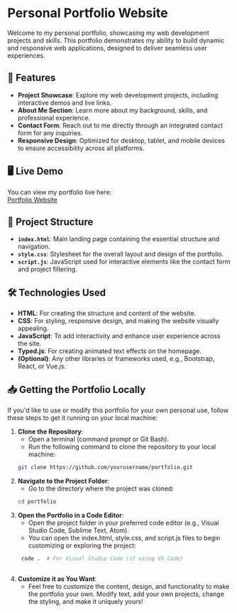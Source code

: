 # **Personal Portfolio Website**

Welcome to my personal portfolio, showcasing my web development projects and skills. This portfolio demonstrates my ability to build dynamic and responsive web applications, designed to deliver seamless user experiences.

## 🌟 **Features**
- **Project Showcase**: Explore my web development projects, including interactive demos and live links.
- **About Me Section**: Learn more about my background, skills, and professional experience.
- **Contact Form**: Reach out to me directly through an integrated contact form for any inquiries.
- **Responsive Design**: Optimized for desktop, tablet, and mobile devices to ensure accessibility across all platforms.

## 🖥️ **Live Demo**  
You can view my portfolio live here:  
[Portfolio Website](https://yourportfolio.com)

## 📂 **Project Structure**  
- **`index.html`**: Main landing page containing the essential structure and navigation.
- **`style.css`**: Stylesheet for the overall layout and design of the portfolio.
- **`script.js`**: JavaScript used for interactive elements like the contact form and project filtering.

## 🛠️ **Technologies Used**  
- **HTML**: For creating the structure and content of the website.
- **CSS**: For styling, responsive design, and making the website visually appealing.
- **JavaScript**: To add interactivity and enhance user experience across the site.
- **Typed.js**: For creating animated text effects on the homepage.
- **(Optional)**: Any other libraries or frameworks used, e.g., Bootstrap, React, or Vue.js.

## 📥 **Getting the Portfolio Locally**  
If you'd like to use or modify this portfolio for your own personal use, follow these steps to get it running on your local machine:

1. **Clone the Repository**:
   - Open a terminal (command prompt or Git Bash).
   - Run the following command to clone the repository to your local machine:
   ```bash
   git clone https://github.com/yourusername/portfolio.git

2. **Navigate to the Project Folder**:
   - Go to the directory where the project was cloned:
   ```bash
   cd portfolio

3. **Open the Portfolio in a Code Editor**:
   - Open the project folder in your preferred code editor (e.g., Visual Studio Code, Sublime Text, Atom).
   - You can open the index.html, style.css, and script.js files to begin customizing or exploring the project:
   ```bash
    code .  # For Visual Studio Code (if using VS Code)
        
4. **Customize it as You Want**:
   - Feel free to customize the content, design, and functionality to make the portfolio your own. Modify text, add your own projects, change the styling, and make it uniquely yours!